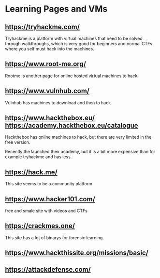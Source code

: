 # Learning Pages and VMs

## https://tryhackme.com/

Tryhackme is a platform with virtual machines that need to be solved through walkthroughs, which is very good for beginners and normal CTFs where you self must hack into the machines.



## https://www.root-me.org/   

Rootme is another page for online hosted virtual machines to hack. 



## https://www.vulnhub.com/ 

Vulnhub has machines to download and then to hack



## https://www.hackthebox.eu/ https://academy.hackthebox.eu/catalogue 

Hackthebox has online machines to hack, but there are very limited in the free version.

Recently the launched their academy, but it is a bit more expensive than for example tryhackme and has less.



## https://hack.me/

This site seems to be a community platform



## https://www.hacker101.com/

free and smale site with videos and CTFs



## https://crackmes.one/

This site has a lot of binarys for forensic learning.



## https://www.hackthissite.org/missions/basic/ 

## https://attackdefense.com/
